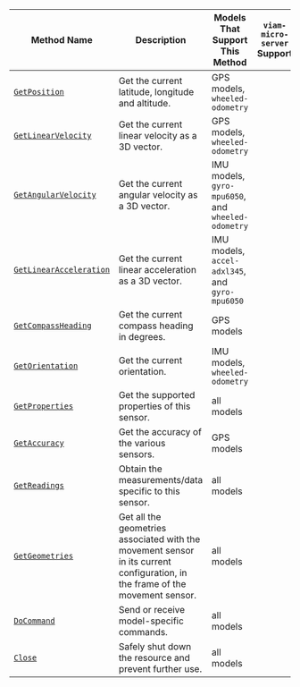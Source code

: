 <!-- prettier-ignore -->
| Method Name | Description | Models That Support This Method | `viam-micro-server` Support |
| ----------- | ----------- | ------------------------------- | ----------------- |
| [`GetPosition`](/components/movement-sensor/#getposition) | Get the current latitude, longitude and altitude. | GPS models, `wheeled-odometry` | <p class="center-text"><i class="fas fa-check" title="yes"></i></p> |
| [`GetLinearVelocity`](/components/movement-sensor/#getlinearvelocity) | Get the current linear velocity as a 3D vector. | GPS models, `wheeled-odometry` | <p class="center-text"><i class="fas fa-check" title="yes"></i></p> |
| [`GetAngularVelocity`](/components/movement-sensor/#getangularvelocity) | Get the current angular velocity as a 3D vector. | IMU models, `gyro-mpu6050`, and `wheeled-odometry` | <p class="center-text"><i class="fas fa-check" title="yes"></i></p> |
| [`GetLinearAcceleration`](/components/movement-sensor/#getlinearacceleration) | Get the current linear acceleration as a 3D vector. | IMU models,  `accel-adxl345`, and `gyro-mpu6050` | <p class="center-text"><i class="fas fa-check" title="yes"></i></p> |
| [`GetCompassHeading`](/components/movement-sensor/#getcompassheading) | Get the current compass heading in degrees. | GPS models | <p class="center-text"><i class="fas fa-check" title="yes"></i></p> |
| [`GetOrientation`](/components/movement-sensor/#getorientation) | Get the current orientation. | IMU models, `wheeled-odometry` | <p class="center-text"><i class="fas fa-times" title="no"></i></p> |
| [`GetProperties`](/components/movement-sensor/#getproperties) | Get the supported properties of this sensor. | all models | <p class="center-text"><i class="fas fa-check" title="yes"></i></p> |
| [`GetAccuracy`](/components/movement-sensor/#getaccuracy) | Get the accuracy of the various sensors. | GPS models | <p class="center-text"><i class="fas fa-times" title="no"></i></p> |
| [`GetReadings`](/components/movement-sensor/#getreadings) | Obtain the measurements/data specific to this sensor. | all models | <p class="center-text"><i class="fas fa-check" title="yes"></i></p> |
| [`GetGeometries`](/components/movement-sensor/#getgeometries) | Get all the geometries associated with the movement sensor in its current configuration, in the frame of the movement sensor. | all models | <p class="center-text"><i class="fas fa-times" title="no"></i></p> |
| [`DoCommand`](/components/movement-sensor/#docommand) | Send or receive model-specific commands. | all models | <p class="center-text"><i class="fas fa-check" title="yes"></i></p> |
| [`Close`](/components/movement-sensor/#close) | Safely shut down the resource and prevent further use. | all models | <p class="center-text"><i class="fas fa-times" title="no"></i></p> |
